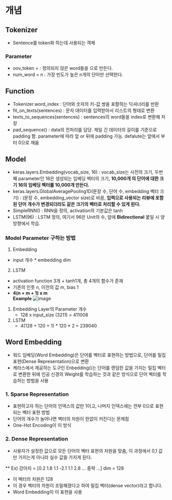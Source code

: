 # 개념  
## Tokenizer  
- Sentence를 token화 하는데 사용되는 객체  

### Parameter
- oov_token = <Token> : 정의되지 않은 word들을 <Token>으로 만든다.  
- num_word = n : 가장 빈도가 높은 n개의 단어만 선택한다.   

## Function  
- Tokenizer.word_index : 단어와 숫자의 키-값 쌍을 포함하는 딕셔너리를 반환   
- fit_on_texts(sentences) : 문자 데이터를 입력받아서 리스트의 형태로 변환  
- texts_to_sequences(sentences) : sentences의 word들을 index로 변환해 저장  
- pad_sequence() : data의 전처리를 담당. 제일 긴 데이터의 길이를 기준으로 padding 함. parameter에 따라 앞 or 뒤에 padding 가능. defalute는 앞에서 부터 0으로 채움  

## Model  
- keras.layers.Embedding(vocab_size, 16) : vocab_size는 사전의 크기, 두번째 parameter인 16은 생성되는 임베딩 벡터의 크기, **10,000개 의 단어에 대한 크기 16의 임베딩 벡터를 10,000개 만든다.**  
- keras.layers.GlobalAveragePooling1D(문장 수, 단어 수, embedding 벡터 크기) : (문장 수, embedding_vector size)로 바꿈, **입력으로 사용되는 리뷰에 포함된 단어 개수가 변경되더라도 같은 크기의 벡터로 처리할 수 있게 된다.**  
- SimpleRNN() : RNN을 정의, activation의 기본값은 tanh  
- LSTM(96) : LSTM 정의, 여기서 96은 Unit의 수, 앞에 **Bidirectional** 붙일 시 양방향에서 학습.  

### Model Parameter 구하는 방법  
1. Embedding  
  - input 개수 * embedding dim  
2. LSTM  
  - activation function 3개 + tanh1개, 총 4개의 함수가 존재  
  - 기존의 인풋 n, 이전의 값 m, bias 1  
  - **4(n + m + 1) x m**  
**Example**
![image](https://user-images.githubusercontent.com/32921115/103260453-0547e880-49e1-11eb-9691-4e450877554a.png)

1. Embedding Layer의 Parameter 개수  
   - 128 x input_size (3211) = 411008  
2. LSTM  
   - 4(128 + 120 + 1) * 120 * 2 = 239040  
   
## Word Embedding  
- 워드 임베딩(Word Embedding)은 단어를 벡터로 표현하는 방법으로, 단어를 밀집 표현(Dense Representation)으로 변환  
- 케라스에서 제공하는 도구인 Enbedding()는 단어를 랜덤한 값을 가지는 밀집 벡터로 변환한 뒤에 인공 신경의 Weight를 학습하는 것과 같은 방식으로 단어 벡터를 학습하는 방법을 사용  
### 1. Sparse Representation  
- 표현하고자 하는 단어의 인덱스의 값만 1이고, 나머지 인덱스에는 전부 0으로 표현되는 벡터 표현 방법
- 단어의 개수가 늘어나면 벡터의 차원이 한없이 커진다는 문제점  
- One-Hot Encoding이 이 방식  

### 2. Dense Representation  
- 사용자가 설정한 값으로 모든 단어의 벡터 표현의 차원을 맞춤, 이 과정에서 0,1 값만 가지는게 아니라 실수 값을 가지게 된다.  

** Ex) 강아지 = [0.2 1.8 1.1 -2.1 1.1 2.8 ... 중략 ...] dim = 128  
- 이 벡터의 차원은 128  
- 이 경우 벡터의 차원이 조밀해졌다고 하여 밀집 벡터(dense vector)라고 합니다.  
- Word Embedding이 이 표현을 사용  
